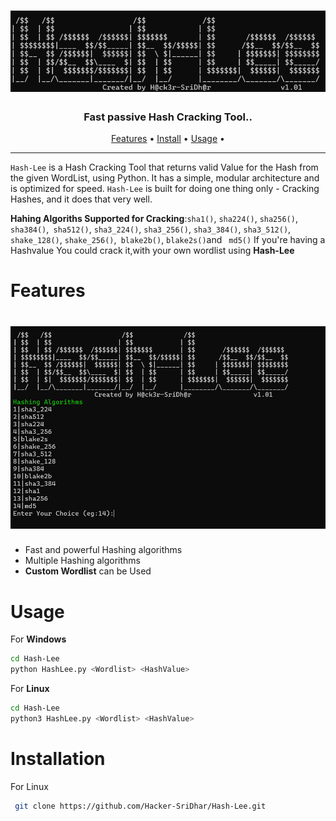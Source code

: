 <h1 align="center">
    <img src="logo.png" alt="subfinder" width="600px">
    <br>
  </h1>
  
  <h3 align="center">Fast passive Hash Cracking Tool..</h3>
  
  
 
  
  <p align="center">
    <a href="#Features">Features</a> •
    <a href="#Installation">Install</a> •
    <a href="#Usage">Usage</a> •
   
  </p>
  
  ---
  
  
  `Hash-Lee` is a Hash Cracking Tool  that returns valid Value for the Hash from the given WordList, using Python. It has a simple, modular architecture and is optimized for speed. `Hash-Lee` is built for
  doing one thing only - Cracking Hashes, and it does that very well.
  
   **Hahing Algoriths Supported for Cracking**:`sha1()`, `sha224()`, `sha256()`,` sha384()`,` sha512()`, `sha3_224()`, `sha3_256()`, `sha3_384()`, `sha3_512()`, `shake_128()`, `shake_256()`,` blake2b()`,  `blake2s()`and ` md5()` 
   If you're having a Hashvalue You could crack it,with your own wordlist using **Hash-Lee**
  # Features
  
  <h1 align="left">
    <img src="Main.png"  width="700px"></a>
    <br>
  </h1>
  
  - Fast and powerful Hashing algorithms
  - Multiple Hashing algorithms 
  - **Custom Wordlist** can be Used
  
  
  # Usage
  For **Windows**
  ```sh
  cd Hash-Lee
  python HashLee.py <Wordlist> <HashValue>
  ```
 For **Linux**
   ```sh
  cd Hash-Lee
  python3 HashLee.py <Wordlist> <HashValue>
  ```
  
  # Installation

  For Linux
  ```sh
   git clone https://github.com/Hacker-SriDhar/Hash-Lee.git
  ```
  

  
  
  
